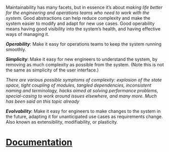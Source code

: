 Maintainability has many facets, but in essence it’s about *making life better for the engineering and operations teams who need to work with the system.* Good abstractions can help reduce complexity and make the system easier to modify and adapt for new use cases. Good operability means having good visibility into the system’s health, and having effective ways of managing it.

***Operability***: Make it easy for operations teams to keep the system running smoothly.

***Simplicity***: Make it easy for new engineers to understand the system, by removing as much complexity as possible from the system. (Note this is not the same as simplicity of the user interface.)

*There are various possible symptoms of complexity: explosion of the state space, tight coupling of modules, tangled dependencies, inconsistent naming and terminology, hacks aimed at solving performance problems, special-casing to work around issues elsewhere, and many more. Much has been said on this topic already*

***Evolvability***: Make it easy for engineers to make changes to the system in the future, adapting it for unanticipated use cases as requirements change. Also known as extensibility, modifiability, or plasticity.

# [Documentation](Documentation.md)